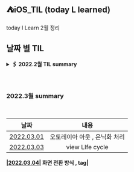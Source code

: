 ## ⛺️iOS_TIL (today L learned)
 
 today I Learn 2월 정리 
 
 ## 날짜 별 TIL

<details>
<summary><b>🖇 2022.2월 TIL summary <b/></summary>
<div markdown="1">
 &nbsp;

 - [02.07 try - cath ,고차 함수](https://github.com/Roy-wonji/ios-yagom-academy/blob/main/TIL/2%EC%9B%94/2022.02.07.md)
- [02.08 git 명령어 , git pull request](https://github.com/Roy-wonji/ios-yagom-academy/blob/main/TIL/2%EC%9B%94/2022.02.08%20.md)
- [02.10 컴퓨터 구조 , 하드 코딩, 튜플](https://github.com/Roy-wonji/ios-yagom-academy/blob/main/TIL/2%EC%9B%94/2022.02.10.md)
- [02.11 optional,compactMap](https://github.com/Roy-wonji/ios-yagom-academy/blob/main/TIL/2%EC%9B%94/2022.02.10.md)
- [02.14 optional2, struct, class, 반복문 , switch 문](https://github.com/Roy-wonji/ios-yagom-academy/blob/main/TIL/2%EC%9B%94/2022.02.14.md)
- [02.15 객체지향 프로그래밍, 매직 넘버, struct와 class 차이, conation을 쓰는 이유 , switch 에 self를 쓰는 이유, 재귀함수](https://github.com/Roy-wonji/ios-yagom-academy/blob/main/TIL/2%EC%9B%94/2022.02.15.md)
- [02.17 HIG, 열거형 및  구조체 차이랑, bar, view](https://github.com/Roy-wonji/ios-yagom-academy/blob/main/TIL/2%EC%9B%94/2022.02.17.md)
- [02.18 MVC 패턴 및 클로져](https://github.com/Roy-wonji/ios-yagom-academy/blob/main/TIL/2%EC%9B%94/2022.02.18.md)
- [02.21 Result, 초기화, 접근제어](https://github.com/Roy-wonji/ios-yagom-academy/blob/main/TIL/2%EC%9B%94/2022.02.21.md)
- [02.22 에러처리 , 프로토콜 , 오픈소스의 라이센스](https://github.com/Roy-wonji/ios-yagom-academy/blob/main/TIL/2%EC%9B%94/2022.02.22.md)
- [02.24 Notification Center , UiButton, Kvo](https://github.com/Roy-wonji/ios-yagom-academy/blob/main/TIL/2월/2022.02.24.md) 
- [02.25 kvo, Uilabel](https://github.com/Roy-wonji/ios-yagom-academy/blob/main/TIL/2%EC%9B%94/2022.02.25.md)
- [02.28 Uialert, 싱글톤 , CustomStringConvertible](https://github.com/Roy-wonji/ios-yagom-academy/blob/main/TIL/2%EC%9B%94/2022.02.28.md)
 &nbsp;   
</div>
</details>
</br>

</br>

### 2022.3월 summary
</br>

|날짜|내용|
|:-----:|:------:|
|[2022.03.01](https://github.com/Roy-wonji/ios-yagom-academy/blob/main/TIL/3%EC%9B%94/2022.03.01.md)| 오토레이아 아웃 , 은닉화 처리 |
|[2022.03.03](https://github.com/Roy-wonji/ios-yagom-academy/blob/main/TIL/3월/2022.03.03.md)| view LIfe cycle|

|[2022.03.04]()| 화면 전환 방식 , tag|
